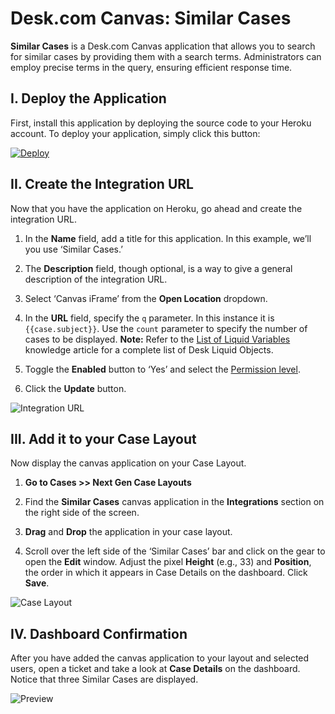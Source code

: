 # Desk.com Canvas: Similar Cases
**Similar Cases** is a Desk.com Canvas application that allows you to search for similar cases by providing them with a search terms. Administrators can employ precise terms in the query, ensuring efficient response time.

## I. Deploy the Application
First, install this application by deploying the source code to your Heroku account. To deploy your application, simply click this button:

[![Deploy](https://www.herokucdn.com/deploy/button.png)](https://heroku.com/deploy?template=https%3A%2F%2Fgithub.com%2Fdesklabs%2Fcanvas-cases)

## II. Create the Integration URL
Now that you have the application on Heroku, go ahead and create the integration URL.

1. In the **Name** field, add a title for this application. In this example, we’ll you use ‘Similar Cases.’

2. The **Description** field, though optional, is a way to give a general description of the integration URL.

3. Select ‘Canvas iFrame’ from the **Open Location** dropdown.

4. In the **URL** field, specify the `q` parameter. In this instance it is `{{case.subject}}`. Use the `count` parameter to specify the number of cases to be displayed.
**Note:** Refer to the [List of Liquid Variables](https://support.desk.com/customer/portal/articles/2916-list-of-liquid-variables) knowledge article for a complete list of Desk Liquid Objects.

5. Toggle the **Enabled** button to ‘Yes’ and select the [Permission level](https://support.desk.com/customer/portal/articles/1146981?b_id=7112&t=568640).

6. Click the **Update** button.

![Integration URL](https://api.monosnap.com/rpc/file/download?id=y9BAMKxUCqJSNIdfjSeURTbJWgmxbO)

## III. Add it to your Case Layout
Now display the canvas application on your Case Layout.

1. **Go to Cases >> Next Gen Case Layouts**

2. Find the **Similar Cases** canvas application in the **Integrations** section on the right side of the screen.

3. **Drag** and **Drop** the application in your case layout.

4. Scroll over the left side of the ‘Similar Cases’ bar and click on the gear to open the **Edit** window. Adjust the pixel **Height** (e.g., 33) and **Position**, the order in which it appears in Case Details on the dashboard. Click **Save**.

![Case Layout](https://api.monosnap.com/rpc/file/download?id=FDuRbDKOHbw8wnTb0ujnYHlxDB0wMD)

## IV. Dashboard Confirmation
After you have added the canvas application to your layout and selected users, open a ticket and take a look at **Case Details** on the dashboard. Notice that three Similar Cases are displayed.

![Preview](https://api.monosnap.com/rpc/file/download?id=98nqH5pOz9D8X1tCRcus4AiFqFtWyj)
